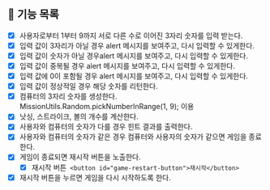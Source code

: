 ## 🎯 기능 목록

- [x] 사용자로부터 1부터 9까지 서로 다른 수로 이어진 3자리 숫자를 입력 받는다.
- [x] 입력 값이 3자리가 아닐 경우 alert 메시지를 보여주고, 다시 입력할 수 있게한다.
- [x] 입력 값이 숫자가 아닐 경우alert 메시지를 보여주고, 다시 입력할 수 있게한다.
- [x] 입력 값이 중복될 경우 alert 메시지를 보여주고, 다시 입력할 수 있게한다.
- [x] 입력 값에 0이 포함될 경우 alert 메시지를 보여주고, 다시 입력할 수 있게한다.
- [x] 입력 값이 정상적일 경우 해당 숫자를 리턴한다.
- [x] 컴퓨터의 3자리 숫자를 생성한다. MissionUtils.Random.pickNumberInRange(1, 9); 이용
- [x] 낫싱, 스트라이크, 볼의 개수를 계산한다.
- [x] 사용자와 컴퓨터의 숫자가 다를 경우 힌트 결과를 출력한다.
- [x] 사용자와 컴퓨터의 숫자가 같은 경우 컴퓨터와 사용자의 숫자가 같으면 게임을 종료한다.
- [x] 게임이 종료되면 재시작 버튼을 노출한다.
  - [x] 재시작 버튼` <button id="game-restart-button">재시작</button>`
- [x] 재시작 버튼을 누르면 게임을 다시 시작하도록 한다.
